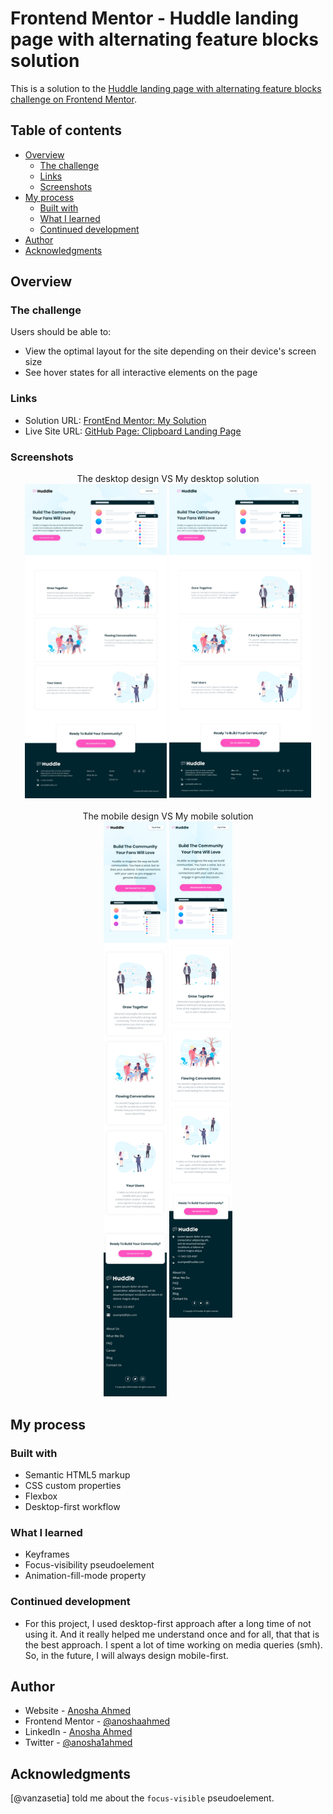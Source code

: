 # Frontend Mentor - Huddle landing page with alternating feature blocks solution

This is a solution to the [Huddle landing page with alternating feature blocks challenge on Frontend Mentor](https://www.frontendmentor.io/challenges/huddle-landing-page-with-alternating-feature-blocks-5ca5f5981e82137ec91a5100).

## Table of contents

- [Overview](#overview)
  - [The challenge](#the-challenge)
  - [Links](#links)
  - [Screenshots](#screenshots)
- [My process](#my-process)
  - [Built with](#built-with)
  - [What I learned](#what-i-learned)
  - [Continued development](#continued-development)
- [Author](#author)
- [Acknowledgments](#acknowledgments)

## Overview

### The challenge

Users should be able to:

- View the optimal layout for the site depending on their device's screen size
- See hover states for all interactive elements on the page

### Links

- Solution URL: [FrontEnd Mentor: My Solution](https://www.frontendmentor.io/solutions/clipboard-landing-page-sass-flexbox-responsive-mobilefirst-BJpuNk6fZ)
- Live Site URL: [GitHub Page: Clipboard Landing Page](https://anoshaahmed.github.io/fem13-huddle-landing-page-alt-blocks/)

### Screenshots

<div align="center">
The desktop design VS My desktop solution<br>
<a href="challenge/desktop-design.jpg" target="_blank"><img src="challenge/desktop-design.jpg" width="45%" height="60%"/></a> <a href="solution-screenshots/desktop-preview.png" target="_blank"><img src="solution-screenshots/desktop-preview.png" width="45%" height="60%" align="top"/></a>
</div>

<br>

<div align="center">
The mobile design VS My mobile solution<br>
<a href="challenge/mobile-design.jpg" target="_blank"><img src="challenge/mobile-design.jpg" width="20%" height="20%"/></a> <a href="solution-screenshots/desktop-preview.png" target="_blank"><img src="solution-screenshots/mobile-preview.png" width="20%" height="20%" align="top"/></a>
</div>

## My process

### Built with

- Semantic HTML5 markup
- CSS custom properties
- Flexbox
- Desktop-first workflow

### What I learned

- Keyframes
- Focus-visibility pseudoelement
- Animation-fill-mode property

### Continued development

- For this project, I used desktop-first approach after a long time of not using it. And it really helped me understand once and for all, that that is the best approach. I spent a lot of time working on media queries (smh). So, in the future, I will always design mobile-first.

## Author

- Website - [Anosha Ahmed](https://www.anoshaahmed.com)
- Frontend Mentor - [@anoshaahmed](https://www.frontendmentor.io/profile/anoshaahmed)
- LinkedIn - [Anosha Ahmed](https://www.linkedin.com/in/anoshaahmed/)
- Twitter - [@anosha1ahmed](https://www.twitter.com/anosha1ahmed)

## Acknowledgments

[@vanzasetia] told me about the `focus-visible` pseudoelement.
